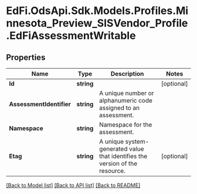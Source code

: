 # EdFi.OdsApi.Sdk.Models.Profiles.Minnesota_Preview_SISVendor_Profile.EdFiAssessmentWritable

## Properties

Name | Type | Description | Notes
------------ | ------------- | ------------- | -------------
**Id** | **string** |  | [optional] 
**AssessmentIdentifier** | **string** | A unique number or alphanumeric code assigned to an assessment. | 
**Namespace** | **string** | Namespace for the assessment. | 
**Etag** | **string** | A unique system-generated value that identifies the version of the resource. | [optional] 

[[Back to Model list]](../README.md#documentation-for-models) [[Back to API list]](../README.md#documentation-for-api-endpoints) [[Back to README]](../README.md)

